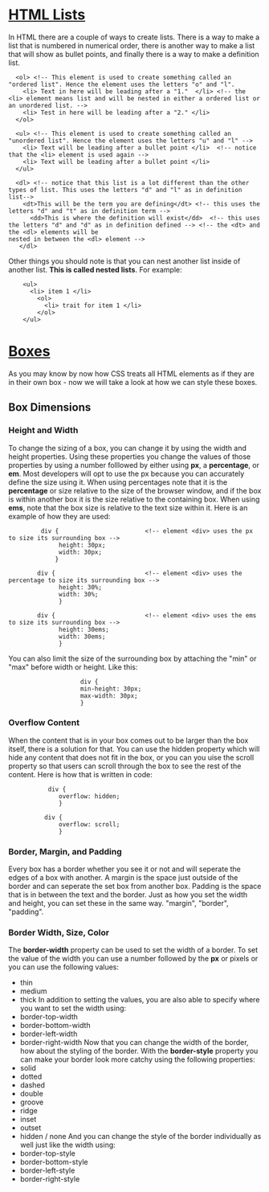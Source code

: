 # <ins>HTML Lists</ins> # 
In HTML there are a couple of ways to create lists. There is a way to make a list that is numbered in numerical order, there is another way to make a list that will show as bullet points, and finally there is a way to make a definition list. 

      <ol> <!-- This element is used to create something called an "ordered list". Hence the element uses the letters "o" and "l". 
        <li> Text in here will be leading after a "1."  </li> <!-- the <li> element means list and will be nested in either a ordered list or an unordered list. --> 
        <li> Test in here will be leading after a "2." </li> 
      </ol> 
      
      <ul> <!-- This element is used to create something called an "unordered list". Hence the element uses the letters "u" and "l" --> 
        <li> Text will be leading after a bullet point </li>  <!-- notice that the <li> element is used again --> 
        <li> Text will be leading after a bullet point </li> 
      </ul> 
      
      <dl> <!-- notice that this list is a lot different than the other types of list. This uses the letters "d" and "l" as in definition list--> 
        <dt>This will be the term you are defining</dt> <!-- this uses the letters "d" and "t" as in definition term --> 
          <dd>This is where the definition will exist</dd>  <!-- this uses the letters "d" and "d" as in definition defined --> <!-- the <dt> and the <dl> elements will be                                                                                   nested in between the <dl> element --> 
       </dl> 
       
Other things you should note is that you can nest another list inside of another list. **This is called nested lists**. For example: 

        <ul> 
          <li> item 1 </li> 
            <ol>
              <li> trait for item 1 </li> 
            </ol> 
        </ul> 

# <ins>Boxes</ins> # 
As you may know by now how CSS treats all HTML elements as if they are in their own box - now we will take a look at how we can style these boxes. 

## Box Dimensions ## 

### Height and Width ### 
To change the sizing of a box, you can change it by using the width and height properties. Using these properties you change the values of those properties by using a number folllowed by either using **px**, a **percentage**, or **em**. Most developers will opt to use the px because you can accurately define the size using it. When using percentages note that it is the **percentage** or size relative to the size of the browser window, and if the box is within another box it is the size relative to the containing box. 
When using **ems**, note that the box size is relative to the text size within it. Here is an example of how they are used: 

             div {                        <!-- element <div> uses the px to size its surrounding box --> 
                  height: 30px;
                  width: 30px; 
                 } 
                 
            div {                         <!-- element <div> uses the percentage to size its surrounding box --> 
                  height: 30%;
                  width: 30%;
                  }
                  
            div {                         <!-- element <div> uses the ems to size its surrounding box --> 
                  height: 30ems;
                  width: 30ems; 
                  } 
                  
You can also limit the size of the surrounding box by attaching the "min" or "max" before width or height. Like this: 

                        div {
                        min-height: 30px; 
                        max-width: 30px; 
                        }
                
### Overflow Content ### 
When the content that is in your box comes out to be larger than the box itself, there is a solution for that. You can use the hidden property which will hide any content that does not fit in the box, or you can you uise the scroll property so that users can scroll through the box to see the rest of the content. Here is how that is written in code: 

               div {
                  overflow: hidden;
                  }
                  
              div {
                  overflow: scroll;
                  }
### Border, Margin, and Padding ### 
Every box has a border whether you see it or not and will seperate the edges of a box with another. A margin is the space just outside of the border and can seperate the set box from another box. Padding is the space that is in between the text and the border. Just as how you set the width and height, you can set these in the same way. "margin", "border", "padding". 

### Border Width, Size, Color ### 
The **border-width** property can be used to set the width of a border. To set the value of the width you can use a number followed by the **px** or pixels or you can use the following values:
* thin
* medium
* thick 
In addition to setting the values, you are also able to specify where you want to set the width using: 
* border-top-width 
* border-bottom-width
* border-left-width
* border-right-width
Now that you can change the width of the border, how about the styling of the border. With the **border-style** property you can make your border look more catchy using the following properties: 
* solid 
* dotted 
* dashed
* double
* groove
* ridge
* inset 
* outset
* hidden / none 
And you can change the style of the border individually as well just like the width using: 
* border-top-style 
* border-bottom-style
* border-left-style
* border-right-style 

                  
